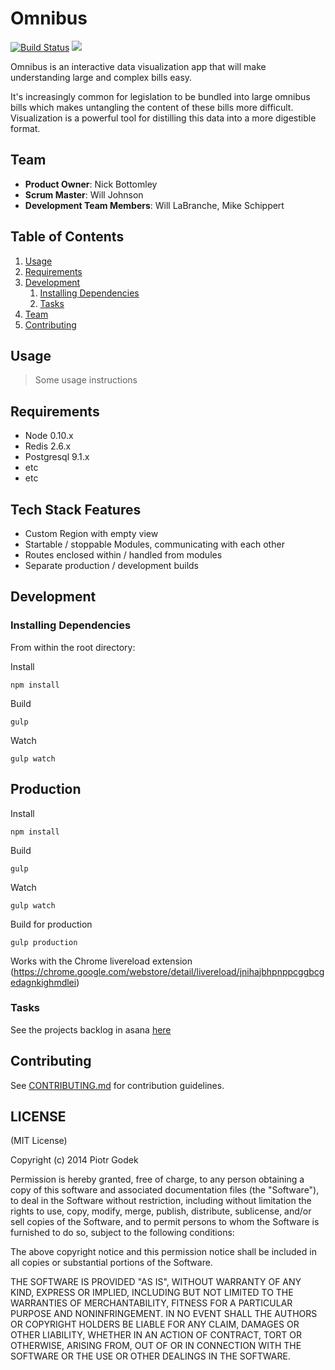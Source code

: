 # Omnibus



[![Build Status](https://img.shields.io/travis-ci/omnibus-app/test-stack.svg?branch=master&style=flat)](https://travis-ci.org/omnibus-app/test-stack)
<img src="http://img.shields.io/badge/Built%20with-Gulp-blue.svg?style=flat" />

Omnibus is an interactive data visualization app that will make understanding large and complex bills easy.

It's increasingly common for legislation to be bundled into large omnibus bills which makes untangling the content of these bills more difficult. Visualization is a powerful tool for distilling this data into a more digestible format.

## Team

  - __Product Owner__: Nick Bottomley
  - __Scrum Master__: Will Johnson
  - __Development Team Members__: Will LaBranche, Mike Schippert

## Table of Contents

1. [Usage](#Usage)
1. [Requirements](#requirements)
1. [Development](#development)
    1. [Installing Dependencies](#installing-dependencies)
    1. [Tasks](#tasks)
1. [Team](#team)
1. [Contributing](#contributing)

## Usage

> Some usage instructions

## Requirements

- Node 0.10.x
- Redis 2.6.x
- Postgresql 9.1.x
- etc
- etc

## Tech Stack Features

- Custom Region with empty view
- Startable / stoppable Modules, communicating with each other
- Routes enclosed within / handled from modules
- Separate production / development builds

## Development

### Installing Dependencies

From within the root directory:

Install

```
npm install
```

Build

```
gulp
```

Watch

```
gulp watch
```

## Production


Install

```
npm install
```

Build

```
gulp
```

Watch

```
gulp watch
```

Build for production

```
gulp production
```

Works with the Chrome livereload extension (https://chrome.google.com/webstore/detail/livereload/jnihajbhpnppcggbcgedagnkighmdlei)

### Tasks

See the projects backlog in asana [here](https://app.asana.com/0/15149793768442/15184813615013)


## Contributing

See [CONTRIBUTING.md](CONTRIBUTING.md) for contribution guidelines.



## LICENSE

(MIT License)

Copyright (c) 2014 Piotr Godek

Permission is hereby granted, free of charge, to any person obtaining
a copy of this software and associated documentation files (the
"Software"), to deal in the Software without restriction, including
without limitation the rights to use, copy, modify, merge, publish,
distribute, sublicense, and/or sell copies of the Software, and to
permit persons to whom the Software is furnished to do so, subject to
the following conditions:

The above copyright notice and this permission notice shall be
included in all copies or substantial portions of the Software.

THE SOFTWARE IS PROVIDED "AS IS", WITHOUT WARRANTY OF ANY KIND,
EXPRESS OR IMPLIED, INCLUDING BUT NOT LIMITED TO THE WARRANTIES OF
MERCHANTABILITY, FITNESS FOR A PARTICULAR PURPOSE AND
NONINFRINGEMENT. IN NO EVENT SHALL THE AUTHORS OR COPYRIGHT HOLDERS BE
LIABLE FOR ANY CLAIM, DAMAGES OR OTHER LIABILITY, WHETHER IN AN ACTION
OF CONTRACT, TORT OR OTHERWISE, ARISING FROM, OUT OF OR IN CONNECTION
WITH THE SOFTWARE OR THE USE OR OTHER DEALINGS IN THE SOFTWARE.
